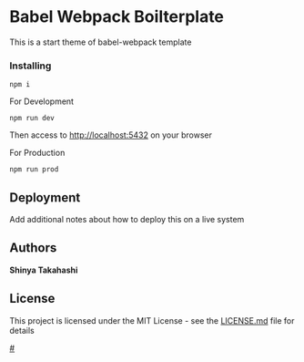 # Babel Webpack Boilterplate

This is a start theme of babel-webpack template

### Installing

```
npm i
```

For Development

```
npm run dev
```
Then access to [http://localhost:5432](http://localhost:5432) on your browser

For Production

```
npm run prod
```
## Deployment

Add additional notes about how to deploy this on a live system

## Authors
**Shinya Takahashi**

## License

This project is licensed under the MIT License - see the [LICENSE.md](LICENSE.md) file for details

[#](https://qiita.com/aaaaayako/items/a4a19dba0b4c9e4b396a)
